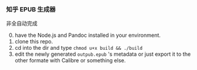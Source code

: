 ### 知乎 EPUB 生成器

非全自动完成

0. have the Node.js and Pandoc installed in your environment.
1. clone this repo.
2. cd into the dir and type `chmod u+x build && ./build`
3. edit the newly generated `outpub.epub` 's metadata or just export it to the other formate with Calibre or something else.
